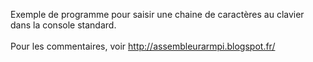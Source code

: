 Exemple de programme pour saisir une chaine de caractères au clavier dans la console standard. <br>
<br>
Pour les commentaires, voir http://assembleurarmpi.blogspot.fr/
